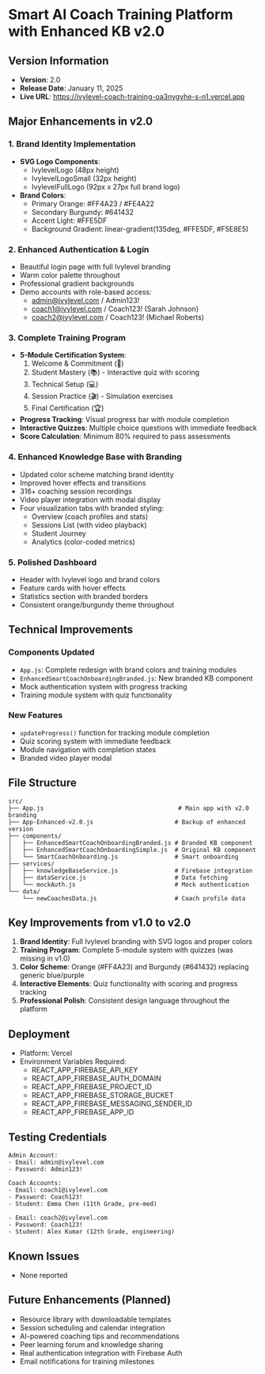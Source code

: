 # Smart AI Coach Training Platform with Enhanced KB v2.0

## Version Information
- **Version**: 2.0
- **Release Date**: January 11, 2025
- **Live URL**: https://ivylevel-coach-training-oa3nygyhe-s-n1.vercel.app

## Major Enhancements in v2.0

### 1. Brand Identity Implementation
- **SVG Logo Components**: 
  - IvylevelLogo (48px height)
  - IvylevelLogoSmall (32px height)
  - IvylevelFullLogo (92px x 27px full brand logo)
- **Brand Colors**:
  - Primary Orange: #FF4A23 / #FE4A22
  - Secondary Burgundy: #641432
  - Accent Light: #FFE5DF
  - Background Gradient: linear-gradient(135deg, #FFE5DF, #F5E8E5)

### 2. Enhanced Authentication & Login
- Beautiful login page with full Ivylevel branding
- Warm color palette throughout
- Professional gradient backgrounds
- Demo accounts with role-based access:
  - admin@ivylevel.com / Admin123!
  - coach1@ivylevel.com / Coach123! (Sarah Johnson)
  - coach2@ivylevel.com / Coach123! (Michael Roberts)

### 3. Complete Training Program
- **5-Module Certification System**:
  1. Welcome & Commitment (🎯)
  2. Student Mastery (📚) - Interactive quiz with scoring
  3. Technical Setup (💻)
  4. Session Practice (🎬) - Simulation exercises
  5. Final Certification (🏆)
- **Progress Tracking**: Visual progress bar with module completion
- **Interactive Quizzes**: Multiple choice questions with immediate feedback
- **Score Calculation**: Minimum 80% required to pass assessments

### 4. Enhanced Knowledge Base with Branding
- Updated color scheme matching brand identity
- Improved hover effects and transitions
- 316+ coaching session recordings
- Video player integration with modal display
- Four visualization tabs with branded styling:
  - Overview (coach profiles and stats)
  - Sessions List (with video playback)
  - Student Journey
  - Analytics (color-coded metrics)

### 5. Polished Dashboard
- Header with Ivylevel logo and brand colors
- Feature cards with hover effects
- Statistics section with branded borders
- Consistent orange/burgundy theme throughout

## Technical Improvements

### Components Updated
- `App.js`: Complete redesign with brand colors and training modules
- `EnhancedSmartCoachOnboardingBranded.js`: New branded KB component
- Mock authentication system with progress tracking
- Training module system with quiz functionality

### New Features
- `updateProgress()` function for tracking module completion
- Quiz scoring system with immediate feedback
- Module navigation with completion states
- Branded video player modal

## File Structure
```
src/
├── App.js                                      # Main app with v2.0 branding
├── App-Enhanced-v2.0.js                       # Backup of enhanced version
├── components/
│   ├── EnhancedSmartCoachOnboardingBranded.js # Branded KB component
│   ├── EnhancedSmartCoachOnboardingSimple.js  # Original KB component
│   └── SmartCoachOnboarding.js                # Smart onboarding
├── services/
│   ├── knowledgeBaseService.js                # Firebase integration
│   ├── dataService.js                         # Data fetching
│   └── mockAuth.js                            # Mock authentication
└── data/
    └── newCoachesData.js                      # Coach profile data
```

## Key Improvements from v1.0 to v2.0
1. **Brand Identity**: Full Ivylevel branding with SVG logos and proper colors
2. **Training Program**: Complete 5-module system with quizzes (was missing in v1.0)
3. **Color Scheme**: Orange (#FF4A23) and Burgundy (#641432) replacing generic blue/purple
4. **Interactive Elements**: Quiz functionality with scoring and progress tracking
5. **Professional Polish**: Consistent design language throughout the platform

## Deployment
- Platform: Vercel
- Environment Variables Required:
  - REACT_APP_FIREBASE_API_KEY
  - REACT_APP_FIREBASE_AUTH_DOMAIN
  - REACT_APP_FIREBASE_PROJECT_ID
  - REACT_APP_FIREBASE_STORAGE_BUCKET
  - REACT_APP_FIREBASE_MESSAGING_SENDER_ID
  - REACT_APP_FIREBASE_APP_ID

## Testing Credentials
```
Admin Account:
- Email: admin@ivylevel.com
- Password: Admin123!

Coach Accounts:
- Email: coach1@ivylevel.com
- Password: Coach123!
- Student: Emma Chen (11th Grade, pre-med)

- Email: coach2@ivylevel.com  
- Password: Coach123!
- Student: Alex Kumar (12th Grade, engineering)
```

## Known Issues
- None reported

## Future Enhancements (Planned)
- Resource library with downloadable templates
- Session scheduling and calendar integration
- AI-powered coaching tips and recommendations
- Peer learning forum and knowledge sharing
- Real authentication integration with Firebase Auth
- Email notifications for training milestones